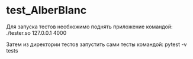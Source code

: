 # test_AlberBlanc
Для запуска тестов необхожимо поднять приложение командой:
./tester.so 127.0.0.1 4000

Затем из директории тестов запустить сами тесты командой:
pytest -v tests
